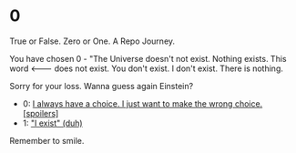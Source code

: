 # 0
True or False. Zero or One. A Repo Journey. 


You have chosen 0 - "The Universe doesn't not exist. Nothing exists. This word <--- does not exist. You don't exist. I don't exist. There is nothing. 

Sorry for your loss. Wanna guess again Einstein? 

* 0:  [I always have a choice. I just want to make the wrong choice. [spoilers]](https://github.com/GiovanniDeCarlina/0/blob/main/README.md)
* 1:  ["I exist" (duh)](https://github.com/GiovanniDeCarlina/1/blob/main/README.md)

Remember to smile. 
